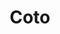 ---
title: "Coto"
url: /ciudad-autonoma-de-buenos-aires/coto-avenida-lope-de-vega/
shop: supermercado
---